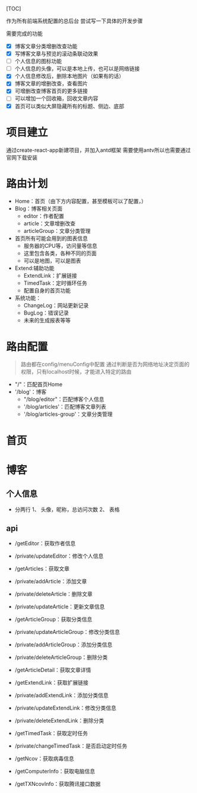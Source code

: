 [TOC]

作为所有前端系统配置的总后台
尝试写一下具体的开发步骤

需要完成的功能
- [x] 博客文章分类增删改查功能
- [x] 写博客文章与预览的滚动条联动效果
- [ ] 个人信息的图标功能
- [ ] 个人信息的头像，可以是本地上传，也可以是网络链接
- [x] 个人信息修改后，删除本地图片（如果有的话）
- [x] 博客文章的增删改查，查看图片
- [x] 可增删改查博客首页的更多链接
- [ ] 可以增加一个回收箱，回收文章内容
- [x] 首页可以类似大屏隐藏所有的标题、侧边、底部

# 项目建立
通过create-react-app新建项目，并加入antd框架
需要使用antv所以也需要通过官网下载安装

# 路由计划
- Home：首页（由下方内容配置，甚至模板可以了配置，）
- Blog：博客相关页面
  - editor：作者配置
  - article：文章增删改查
  - articleGroup：文章分类管理
- 首页所有可能会用到的图表信息
  - 服务器的CPU等，访问量等信息
  - 这里包含各类，各种不同的页面
  - 可以是地图，可以是图表
- Extend:辅助功能
  - ExtendLink：扩展链接
  - TimedTask：定时循环任务
  - 配置自身的首页功能
- 系统功能：
  - ChangeLog：网站更新记录
  - BugLog：错误记录
  - 未来的生成报表等等


# 路由配置
> 路由都在config/menuConfig中配置
> 通过判断是否为网络地址决定页面的权限，只有localhost时候，才能进入特定的路由
- "/"：匹配首页Home
- '/blog'：博客
  - "/blog/editor"：匹配博客个人信息
  - '/blog/articles'：匹配博客文章列表
  - '/blog/articles-group'：文章分类管理


# 首页

# 博客
## 个人信息
- 分两行
1、 头像，昵称，总访问次数
2、 表格

## api
- /getEditor：获取作者信息
- /private/updateEditor：修改个人信息
  
- /getArticles：获取文章
- /private/addArticle：添加文章
- /private/deleteArticle：删除文章
- /private/updateArticle：更新文章信息

- /getArticleGroup：获取分类信息
- /private/updateArticleGroup：修改分类信息
- /private/addArticleGroup：添加分类信息
- /private/deleteArticleGroup：删除分类

- /getArticleDetail：获取文章详情

- /getExtendLink：获取扩展链接
- /private/addExtendLink：添加分类信息
- /private/updateExtendLink：修改分类信息
- /private/deleteExtendLink：删除分类

- /getTimedTask：获取定时任务
- /private/changeTimedTask：是否启动定时任务

- /getNcov：获取病毒信息
- /getComputerInfo：获取电脑信息
- /getTXNcovInfo：获取腾讯接口数据